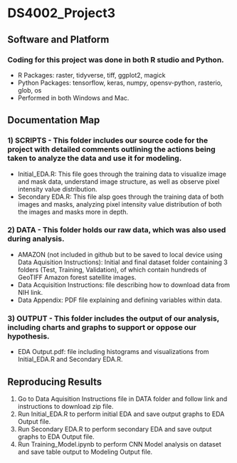 # DS4002_Project3

## Software and Platform
### Coding for this project was done in both R studio and Python.
- R Packages: raster, tidyverse, tiff, ggplot2, magick
- Python Packages: tensorflow, keras, numpy, opensv-python, rasterio, glob, os
- Performed in both Windows and Mac.

## Documentation Map
### 1) SCRIPTS - This folder includes our source code for the project with detailed comments outlining the actions being taken to analyze the data and use it for modeling.
- Initial_EDA.R: This file goes through the training data to visualize image and mask data, understand image structure, as well as observe pixel intensity value distribution.
- Secondary EDA.R: This file alsp goes through the training data of both images and masks, analyzing pixel intensity value distribution of both the images and masks more in depth.

### 2) DATA - This folder holds our raw data, which was also used during analysis. 
- AMAZON (not included in github but to be saved to local device using Data Aquisition Instructions): Initial and final dataset folder containing 3 folders (Test, Training, Validation), of which contain hundreds of GeoTIFF Amazon forest satellite images.
- Data Acquisition Instructions: file describing how to download data from NIH link.
- Data Appendix: PDF file explaining and defining variables within data.
  
### 3) OUTPUT - This folder includes the output of our analysis, including charts and graphs to support or oppose our hypothesis.
- EDA Output.pdf: file including histograms and visualizations from Initial_EDA.R and Secondary EDA.R.
  
## Reproducing Results

1. Go to Data Aquisition Instructions file in DATA folder and follow link and instructions to download zip file.
2. Run Initial_EDA.R to perform initial EDA and save output graphs to EDA Output file.
3. Run Secondary EDA.R to perform secondary EDA and save output graphs to EDA Output file.
4. Run Training_Model.ipynb to perform CNN Model analysis on dataset and save table output to Modeling Output file.


